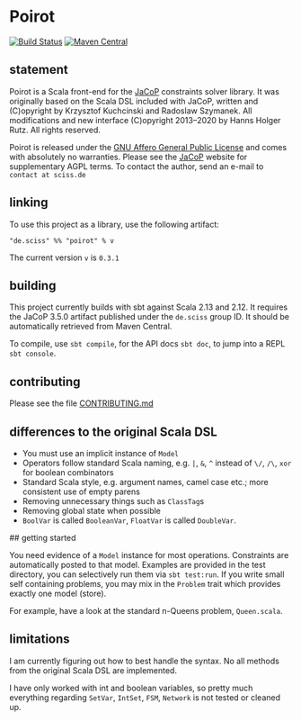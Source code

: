 # Poirot

[![Build Status](https://travis-ci.org/Sciss/Poirot.svg?branch=master)](https://travis-ci.org/Sciss/Poirot)
[![Maven Central](https://maven-badges.herokuapp.com/maven-central/de.sciss/poirot_2.11/badge.svg)](https://maven-badges.herokuapp.com/maven-central/de.sciss/poirot_2.11)

## statement

Poirot is a Scala front-end for the [JaCoP](https://github.com/Sciss/jacop) constraints solver library. It was
originally based on the Scala DSL included with JaCoP, written and (C)opyright by Krzysztof Kuchcinski and
Radoslaw Szymanek. All modifications and new interface (C)opyright 2013&ndash;2020 by Hanns Holger Rutz. All rights reserved.

Poirot is released under the [GNU Affero General Public License](http://github.com/Sciss/Poirot/blob/master/LICENSE)
and comes with absolutely no warranties. Please see the [JaCoP](http://jacop.osolpro.com/index.php?option=com_content&view=article&id=5&Itemid=2)
website for supplementary AGPL terms. To contact the author, send an e-mail to `contact at sciss.de`

## linking

To use this project as a library, use the following artifact:

    "de.sciss" %% "poirot" % v

The current version `v` is `0.3.1`

## building

This project currently builds with sbt against Scala 2.13 and 2.12. It requires the JaCoP 3.5.0 artifact published under
the `de.sciss` group ID. It should be automatically retrieved from Maven Central.

To compile, use `sbt compile`, for the API docs `sbt doc`, to jump into a REPL `sbt console`.

## contributing

Please see the file [CONTRIBUTING.md](CONTRIBUTING.md)

## differences to the original Scala DSL

- You must use an implicit instance of `Model`
- Operators follow standard Scala naming, e.g. `|`, `&`, `^` instead of `\/`, `/\`, `xor` for boolean combinators
- Standard Scala style, e.g. argument names, camel case etc.; more consistent use of empty parens
- Removing unnecessary things such as `ClassTag`s
- Removing global state when possible
- `BoolVar` is called `BooleanVar`, `FloatVar` is called `DoubleVar`.

## getting started

You need evidence of a `Model` instance for most operations. Constraints are automatically posted to that model.
Examples are provided in the test directory, you can selectively run them via `sbt test:run`. If you write small
self containing problems, you may mix in the `Problem` trait which provides exactly one model (store).

For example, have a look at the standard n-Queens problem, `Queen.scala`.

## limitations

I am currently figuring out how to best handle the syntax. No all methods from the original Scala DSL are implemented.

I have only worked with int and boolean variables, so pretty much everything regarding `SetVar`, `IntSet`, `FSM`,
`Network` is not tested or cleaned up.
